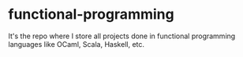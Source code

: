 # functional-programming
It's the repo where I store all projects done in functional programming languages like OCaml, Scala, Haskell, etc.
